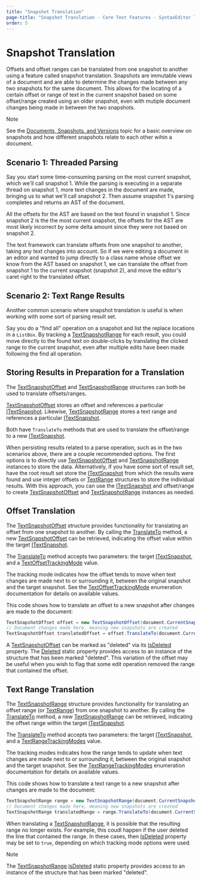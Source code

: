 ```yaml
---
title: "Snapshot Translation"
page-title: "Snapshot Translation - Core Text Features - SyntaxEditor Text/Parsing Framework"
order: 5
---
```

# Snapshot Translation

Offsets and offset ranges can be translated from one snapshot to another using a feature called snapshot translation.  Snapshots are immutable views of a document and are able to determine the changes made between any two snapshots for the same document.  This allows for the locating of a certain offset or range of text in the current snapshot based on some offset/range created using an older snapshot, even with mutiple document changes being made in between the two snapshots.

> [!NOTE]
> See the [Documents, Snapshots, and Versions](documents-snapshots-versions.md) topic for a basic overview on snapshots and how different snapshots relate to each other wihin a document.

## Scenario 1: Threaded Parsing

Say you start some time-consuming parsing on the most current snapshot, which we'll call snapshot 1.  While the parsing is executing in a separate thread on snapshot 1, more text changes in the document are made, bringing us to what we'll call snapshot 2.  Then assume snapshot 1's parsing completes and returns an AST of the document.

All the offsets for the AST are based on the text found in snapshot 1.  Since snapshot 2 is the the most current snapshot, the offsets for the AST are most likely incorrect by some delta amount since they were not based on snapshot 2.

The text framework can translate offsets from one snapshot to another, taking any text changes into account.  So if we were editing a document in an editor and wanted to jump directly to a class name whose offset we know from the AST based on snapshot 1, we can translate the offset from snapshot 1 to the current snapshot (snapshot 2), and move the editor's caret right to the translated offset.

## Scenario 2: Text Range Results

Another common scenario where snapshot translation is useful is when working with some sort of parsing result set.

Say you do a "find all" operation on a snapshot and list the replace locations in a `ListBox`.  By tracking a [TextSnapshotRange](xref:ActiproSoftware.Text.TextSnapshotRange) for each result, you could move directly to the found text on double-clicks by translating the clicked range to the current snapshot, even after multiple edits have been made following the find all operation.

## Storing Results in Preparation for a Translation

The [TextSnapshotOffset](xref:ActiproSoftware.Text.TextSnapshotOffset) and [TextSnapshotRange](xref:ActiproSoftware.Text.TextSnapshotRange) structures can both be used to translate offsets/ranges.

[TextSnapshotOffset](xref:ActiproSoftware.Text.TextSnapshotOffset) stores an offset and references a particular [ITextSnapshot](xref:ActiproSoftware.Text.ITextSnapshot).  Likewise, [TextSnapshotRange](xref:ActiproSoftware.Text.TextSnapshotRange) stores a text range and references a particular [ITextSnapshot](xref:ActiproSoftware.Text.ITextSnapshot).

Both have `TranslateTo` methods that are used to translate the offset/range to a new [ITextSnapshot](xref:ActiproSoftware.Text.ITextSnapshot).

When persisting results related to a parse operation, such as in the two scenarios above, there are a couple recommended options.  The first options is to directly use [TextSnapshotOffset](xref:ActiproSoftware.Text.TextSnapshotOffset) and [TextSnapshotRange](xref:ActiproSoftware.Text.TextSnapshotRange) instances to store the data.  Alternatively, if you have some sort of result set, have the root result set store the [ITextSnapshot](xref:ActiproSoftware.Text.ITextSnapshot) from which the results were found and use integer offsets or [TextRange](xref:ActiproSoftware.Text.TextRange) structures to store the individual results.  With this approach, you can use the [ITextSnapshot](xref:ActiproSoftware.Text.ITextSnapshot) and offset/range to create [TextSnapshotOffset](xref:ActiproSoftware.Text.TextSnapshotOffset) and [TextSnapshotRange](xref:ActiproSoftware.Text.TextSnapshotRange) instances as needed.

## Offset Translation

The [TextSnapshotOffset](xref:ActiproSoftware.Text.TextSnapshotOffset) structure provides functionality for translating an offset from one snapshot to another.  By calling the [TranslateTo](xref:ActiproSoftware.Text.TextSnapshotOffset.TranslateTo*) method, a new [TextSnapshotOffset](xref:ActiproSoftware.Text.TextSnapshotOffset) can be retrieved, indicating the offset value within the target [ITextSnapshot](xref:ActiproSoftware.Text.ITextSnapshot).

The [TranslateTo](xref:ActiproSoftware.Text.TextSnapshotOffset.TranslateTo*) method accepts two parameters: the target [ITextSnapshot](xref:ActiproSoftware.Text.ITextSnapshot), and a [TextOffsetTrackingMode](xref:ActiproSoftware.Text.TextOffsetTrackingMode) value.

The tracking mode indicates how the offset tends to move when text changes are made next to or surrounding it, between the original snapshot and the target snapshot.  See the [TextOffsetTrackingMode](xref:ActiproSoftware.Text.TextOffsetTrackingMode) enumeration documentation for details on available values.

This code shows how to translate an offset to a new snapshot after changes are made to the document:

```csharp
TextSnapshotOffset offset = new TextSnapshotOffset(document.CurrentSnapshot, 10);
// Document changes made here, meaning new snapshots are created
TextSnapshotOffset translatedOffset = offset.TranslateTo(document.CurrentSnapshot, TextOffsetTrackingMode.Negative);
```

A [TextSnapshotOffset](xref:ActiproSoftware.Text.TextSnapshotOffset) can be marked as "deleted" via its [IsDeleted](xref:ActiproSoftware.Text.TextSnapshotOffset.IsDeleted) property.  The [Deleted](xref:ActiproSoftware.Text.TextSnapshotOffset.Deleted) static property provides access to an instance of the structure that has been marked "deleted".  This variation of the offset may be useful when you wish to flag that some edit operation removed the range that contained the offset.

## Text Range Translation

The [TextSnapshotRange](xref:ActiproSoftware.Text.TextSnapshotRange) structure provides functionality for translating an offset range (or [TextRange](xref:ActiproSoftware.Text.TextRange)) from one snapshot to another.  By calling the [TranslateTo](xref:ActiproSoftware.Text.TextSnapshotRange.TranslateTo*) method, a new [TextSnapshotRange](xref:ActiproSoftware.Text.TextSnapshotRange) can be retrieved, indicating the offset range within the target [ITextSnapshot](xref:ActiproSoftware.Text.ITextSnapshot).

The [TranslateTo](xref:ActiproSoftware.Text.TextSnapshotRange.TranslateTo*) method accepts two parameters: the target [ITextSnapshot](xref:ActiproSoftware.Text.ITextSnapshot), and a [TextRangeTrackingModes](xref:ActiproSoftware.Text.TextRangeTrackingModes) value.

The tracking modes indicates how the range tends to update when text changes are made next to or surrounding it, between the original snapshot and the target snapshot.  See the [TextRangeTrackingModes](xref:ActiproSoftware.Text.TextRangeTrackingModes) enumeration documentation for details on available values.

This code shows how to translate a text range to a new snapshot after changes are made to the document:

```csharp
TextSnapshotRange range = new TextSnapshotRange(document.CurrentSnapshot, 10, 15);
// Document changes made here, meaning new snapshots are created
TextSnapshotRange translatedRange = range.TranslateTo(document.CurrentSnapshot, TextRangeTrackingModes.Default);
```

When translating a [TextSnapshotRange](xref:ActiproSoftware.Text.TextSnapshotRange), it is possible that the resulting range no longer exists.  For example, this coudl happen if the user deleted the line that contained the range.  In these cases, then [IsDeleted](xref:ActiproSoftware.Text.TextSnapshotRange.IsDeleted) property may be set to `true`, depending on which tracking mode options were used.

> [!NOTE]
> The [TextSnapshotRange](xref:ActiproSoftware.Text.TextSnapshotRange).[IsDeleted](xref:ActiproSoftware.Text.TextSnapshotRange.IsDeleted) static property provides access to an instance of the structure that has been marked "deleted".
